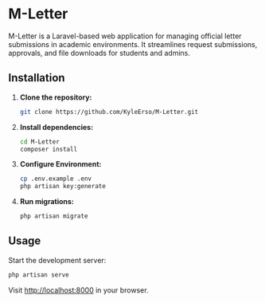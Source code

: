 
# M-Letter

M-Letter is a Laravel-based web application for managing official letter submissions in academic environments. It streamlines request submissions, approvals, and file downloads for students and admins.

## Installation

1. **Clone the repository:**

   ```bash
   git clone https://github.com/KyleErso/M-Letter.git
   ```

2. **Install dependencies:**

   ```bash
   cd M-Letter
   composer install
   ```

3. **Configure Environment:**

   ```bash
   cp .env.example .env
   php artisan key:generate
   ```

4. **Run migrations:**

   ```bash
   php artisan migrate
   ```

## Usage

Start the development server:

```bash
php artisan serve
```

Visit [http://localhost:8000](http://localhost:8000) in your browser.

